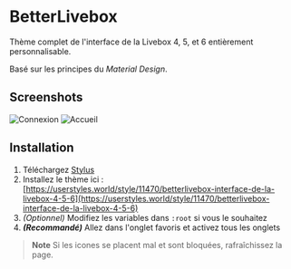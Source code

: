 # BetterLivebox
Thème complet de l'interface de la Livebox 4, 5, et 6 entièrement personnalisable.

Basé sur les principes du *Material Design*.

## Screenshots
![Connexion](https://github.com/ecnivtwelve/BetterLivebox/assets/32978709/b80a88a4-dabb-4581-9ae2-f7762ce6454b)
![Accueil](https://github.com/ecnivtwelve/BetterLivebox/assets/32978709/f05eba71-097c-42c7-9c80-88df39109a70)

## Installation
1. Téléchargez [Stylus](https://add0n.com/stylus.html)
2. Installez le thème ici : [https://userstyles.world/style/11470/betterlivebox-interface-de-la-livebox-4-5-6](https://userstyles.world/style/11470/betterlivebox-interface-de-la-livebox-4-5-6)
3. *(Optionnel)* Modifiez les variables dans `:root` si vous le souhaitez
4. ***(Recommandé)*** Allez dans l'onglet favoris et activez tous les onglets

> **Note**
> Si les icones se placent mal et sont bloquées, rafraîchissez la page.

